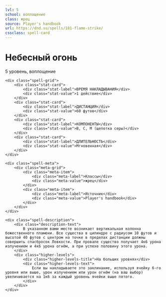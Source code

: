 ```yaml
---
lvl: 5
school: воплощение
class: жрец
source: Player's handbook
url: https://dnd.su/spells/181-flame-strike/
cssclass: spell-card
---
```


<div class="spell-container">
    <div class="spell-header">
        <h1 class="spell-name">Небесный огонь</h1>
        <div class="spell-level">5 уровень, воплощение</div>
    </div>
    
    <div class="spell-grid">
        <div class="stat-card">
            <div class="stat-label">ВРЕМЯ НАКЛАДЫВАНИЯ</div>
            <div class="stat-value">1 действие</div>
        </div>
        <div class="stat-card">
            <div class="stat-label">ДИСТАНЦИЯ</div>
            <div class="stat-value">60 футов</div>
        </div>
        <div class="stat-card">
            <div class="stat-label">КОМПОНЕНТЫ</div>
            <div class="stat-value">В, С, М (щепотка серы)</div>
        </div>
        <div class="stat-card">
            <div class="stat-label">ДЛИТЕЛЬНОСТЬ</div>
            <div class="stat-value">Мгновенная</div>
        </div>
    </div>
    
    <div class="spell-meta">
        <div class="meta-grid">
            <div class="meta-item">
                <div class="meta-label">Классы</div>
                <div class="meta-value">жрец</div>
            </div>
            <div class="meta-item">
                <div class="meta-label">Источник</div>
                <div class="meta-value">Player's handbook</div>
            </div>
        </div>
    </div>
    
    <div class="spell-description">
        <div class="description-text">
            В указанном вами месте возникает вертикальная колонна божественного пламени. Все существа в цилиндре с радиусом 10 футов и высотой 40 футов с центром на точке в пределах дистанции должны совершить спасбросок Ловкости. При провале существо получает 4к6 урона излучением и 4к6 урона огнём, а при успехе половину этого урона.
        </div>
        <div class="higher-levels">
            <div class="higher-levels-title">На больших уровнях</div>
            <div class="higher-levels-text">
                Если вы накладываете это заклинание, используя ячейку 6-го уровня или выше, урон излучением или урон огнём (на ваш выбор) увеличивается на 1к6 за каждый уровень ячейки выше пятого.
            </div>
        </div>
    </div>
</div>